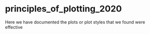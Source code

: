 # principles_of_plotting_2020
Here we have documented the plots or plot styles that we found were effective 
